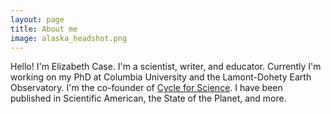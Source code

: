 ```yaml
---
layout: page
title: About me
image: alaska_headshot.png
---
```


Hello! I'm Elizabeth Case. I'm a scientist, writer, and educator. Currently I'm working on my PhD at Columbia University and the Lamont-Dohety Earth Observatory. I'm the co-founder of [Cycle for Science](www.cycleforscience.org). I have been published in Scientific American, the State of the Planet, and more. 

